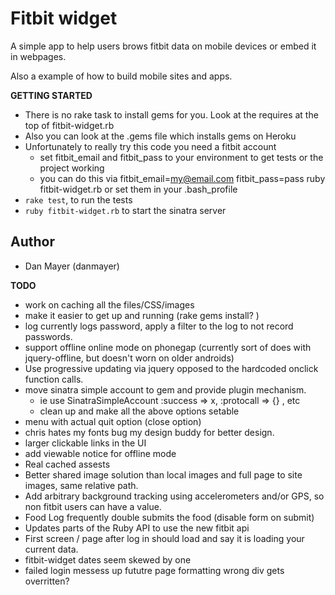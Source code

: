 # Fitbit widget  

A simple app to help users brows fitbit data on mobile devices or embed it in webpages.

Also a example of how to build mobile sites and apps.

__GETTING STARTED__

* There is no rake task to install gems for you. Look at the requires at the top of fitbit-widget.rb
* Also you can look at the .gems file which installs gems on Heroku
* Unfortunately to really try this code you need a fitbit account
  * set fitbit_email and fitbit_pass to your environment to get tests or the project working
  * you can do this via fitbit_email=my@email.com fitbit_pass=pass ruby fitbit-widget.rb or set them in your .bash_profile
* `rake test`, to run the tests
* `ruby fitbit-widget.rb` to start the sinatra server

## Author
* Dan Mayer (danmayer)

__TODO__
* work on caching all the files/CSS/images
* make it easier to get up and running (rake gems install? )
* log currently logs password, apply a filter to the log to not record passwords.
* support offline online mode on phonegap (currently sort of does with jquery-offline, but doesn't worn on older androids)
* Use progressive updating via jquery opposed to the hardcoded onclick function calls.
* move sinatra simple account to gem and provide plugin mechanism.
  * ie use SinatraSimpleAccount :success => x, :protocall => {} , etc
  * clean up and make all the above options setable
* menu with actual quit option (close option)
* chris hates my fonts bug my design buddy for better design.
* larger clickable links in the UI
* add viewable notice for offline mode
* Real cached assests
* Better shared image solution than local images and full page to site images, same relative path.
* Add arbitrary background tracking using accelerometers and/or GPS, so non fitbit users can have a value.
* Food Log frequently double submits the food (disable form on submit)
* Updates parts of the Ruby API to use the new fitbit api
* First screen / page after log in should load and say it is loading your current data.
* fitbit-widget dates seem skewed by one
* failed login messess up fututre page formatting wrong div gets overritten?